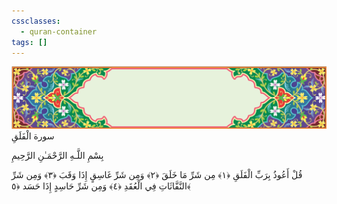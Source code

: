 ```yaml
---
cssclasses:
  - quran-container
tags: []
---
```

<div class="quran-container">
<span class="second-border"></span>
<span class="border"></span>
<div class="head-container">
<img src="https://raw.githubusercontent.com/LORDyyyyy/obsidian-the_quran_vault/main/The%20Quran%20Vault/src/webview/surah_head.png" height=100 style="">
<div class="surah-name">
<span class="surah-name-fnt">سورة الْفَلَقِ</span>
</div>
</div>
<div class="quran-content">
<div class="name-of-god">
<p>بِسْمِ اللَّـهِ الرَّ‌حْمَـٰنِ الرَّ‌حِيمِ </p>
</div>
<p>
<span class="sign" id="f1">
قُلْ أَعُوذُ بِرَ‌بِّ
الْفَلَقِ ﴿١﴾
</span>
<span class="sign" id="f2">
مِن شَرِّ‌
مَا خَلَقَ ﴿٢﴾
</span>
<span class="sign" id="f3">
وَمِن شَرِّ‌ غَاسِقٍ إِذَا وَقَبَ ﴿٣﴾
</span>
<span class="sign" id="f4">وَمِن شَرِّ‌ النَّفَّاثَاتِ فِي الْعُقَدِ ﴿٤﴾
</span>
<span class="sign" id="f5">وَمِن شَرِّ‌
حَاسِدٍ إِذَا حَسَد ﴿٥﴾
</span>
</p>
</div>
<span class="border" style="margin-top:25px;"></span>
<span class="second-border-bottom"></span>
</div>